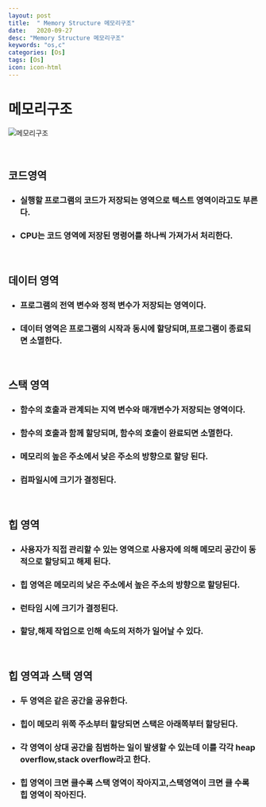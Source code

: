 ```yaml
---
layout: post
title:  " Memory Structure 메모리구조"
date:   2020-09-27
desc: "Memory Structure 메모리구조"
keywords: "os,c"
categories: [Os]
tags: [Os]
icon: icon-html
---
```


메모리구조
====

![메모리구조](https://user-images.githubusercontent.com/37110261/94363913-8a7ce200-0100-11eb-867c-258eaa61608e.png)

<br/>

## 코드영역
+ ### 실행할 프로그램의 코드가 저장되는 영역으로 텍스트 영역이라고도 부른다.
+ ### CPU는 코드 영역에 저장된 명령어를 하나씩 가져가서 처리한다.

<br/>

## 데이터 영역
+ ### 프로그램의 전역 변수와 정적 변수가 저장되는 영역이다.
+ ### 데이터 영역은 프로그램의 시작과 동시에 할당되며,프로그램이 종료되면 소멸한다.

<br/>

## 스택 영역
+ ### 함수의 호출과 관계되는 지역 변수와 매개변수가 저장되는 영역이다.
+ ### 함수의 호출과 함께 할당되며, 함수의 호출이 완료되면 소멸한다.
+ ### 메모리의 높은 주소에서 낮은 주소의 방향으로 할당 된다.
+ ### 컴파일시에 크기가 결정된다.

<br/>

## 힙 영역
+ ### 사용자가 직접 관리할 수 있는 영역으로 사용자에 의해 메모리 공간이 동적으로 할당되고 해제 된다.
+ ### 힙 영역은 메모리의 낮은 주소에서 높은 주소의 방향으로 할당된다.
+ ### 런타임 시에 크기가 결정된다.
+ ### 할당,해제 작업으로 인해 속도의 저하가 일어날 수 있다.

<br/>

## 힙 영역과 스택 영역
+ ### 두 영역은 같은 공간을 공유한다.
+ ### 힙이 메모리 위쪽 주소부터 할당되면 스택은 아래쪽부터 할당된다.
+ ### 각 영역이 상대 공간을 침범하는 일이 발생할 수 있는데 이를 각각 heap overflow,stack overflow라고 한다.
+ ### 힙 영역이 크면 클수록 스택 영역이 작아지고,스택영역이 크면 클 수록 힙 영역이 작아진다.